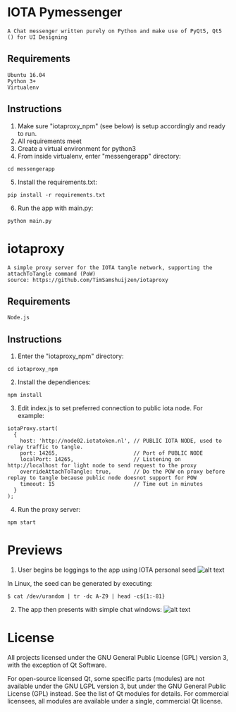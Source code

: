 # IOTA Pymessenger
	A Chat messenger written purely on Python and make use of PyQt5, Qt5 () for UI Designing

## Requirements
	Ubuntu 16.04
	Python 3+
	Virtualenv

## Instructions
1. Make sure "iotaproxy_npm" (see below) is setup accordingly and ready to run.
2. All requirements meet
3. Create a virtual environment for python3
4. From inside virtualenv, enter "messengerapp" directory:
```
cd messengerapp
```
5. Install the requirements.txt:
```
pip install -r requirements.txt
```
6. Run the app with main.py:
```
python main.py
```

# iotaproxy
	A simple proxy server for the IOTA tangle network, supporting the attachToTangle command (PoW)
	source: https://github.com/TimSamshuijzen/iotaproxy

## Requirements
	Node.js

## Instructions
1. Enter the "iotaproxy_npm" directory:
```
cd iotaproxy_npm
```
2. Install the dependiences:
```
npm install
```
3. Edit index.js to set preferred connection to public iota node. For example:
```
iotaProxy.start(
  {
    host: 'http://node02.iotatoken.nl', // PUBLIC IOTA NODE, used to relay traffic to tangle.
    port: 14265,						// Port of PUBLIC NODE
    localPort: 14265,					// Listening on http://localhost for light node to send request to the proxy
    overrideAttachToTangle: true,		// Do the POW on proxy before replay to tangle because public node doesnot support for POW
    timeout: 15							// Time out in minutes
  }
);
```
4. Run the proxy server:
```
npm start
```

# Previews
1. User begins be loggings to the app using IOTA personal seed
![alt text](https://raw.githubusercontent.com/benuha/iota-pymessenger/)

In Linux, the seed can be generated by executing:
```
$ cat /dev/urandom | tr -dc A-Z9 | head -c${1:-81}
```

2. The app then presents with simple chat windows:
![alt text](https://raw.githubusercontent.com/benuha/iota-pymessenger/)

# License
All projects licensed under the GNU General Public License (GPL) version 3, with the exception of Qt Software.

For open-source licensed Qt, some specific parts (modules) are not available under the GNU LGPL version 3, but under the GNU General Public License (GPL) instead. See the list of Qt modules for details. For commercial licensees, all modules are available under a single, commercial Qt license.